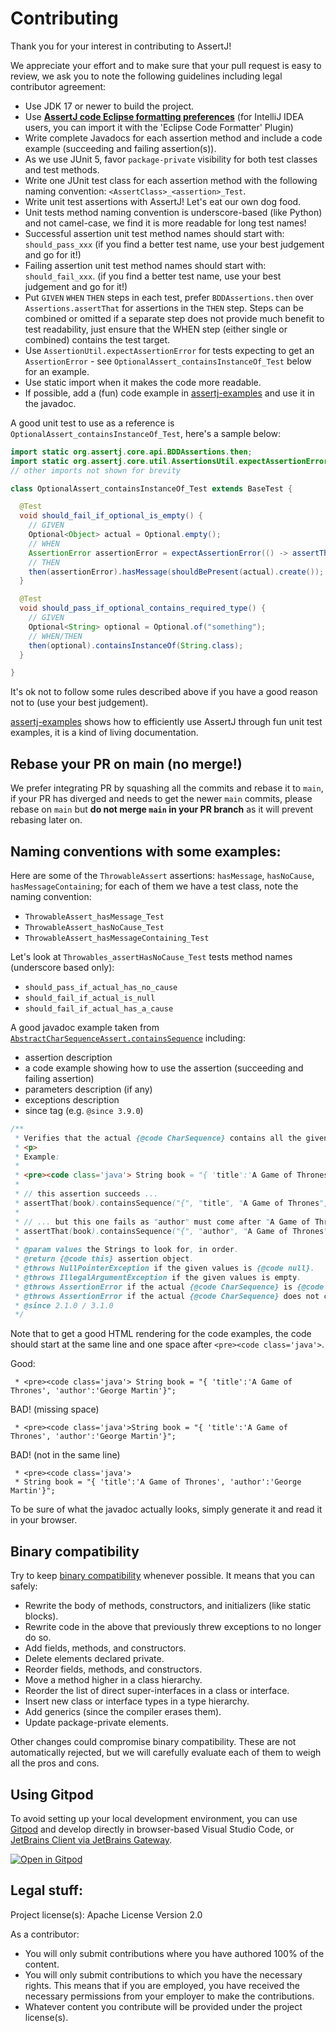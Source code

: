 Contributing
============

Thank you for your interest in contributing to AssertJ!

We appreciate your effort and to make sure that your pull request is easy to review, we ask you to note the following guidelines including legal contributor agreement:

* Use JDK 17 or newer to build the project.
* Use **[AssertJ code Eclipse formatting preferences](src/ide-support/assertj-eclipse-formatter.xml)** (for IntelliJ IDEA users, you can import it with the 'Eclipse Code Formatter' Plugin)
* Write complete Javadocs for each assertion method and include a code example (succeeding and failing assertion(s)).
* As we use JUnit 5, favor `package-private` visibility for both test classes and test methods.
* Write one JUnit test class for each assertion method with the following naming convention: `<AssertClass>_<assertion>_Test`.
* Write unit test assertions with AssertJ! Let's eat our own dog food.
* Unit tests method naming convention is underscore-based (like Python) and not camel-case, we find it is more readable for long test names!
* Successful assertion unit test method names should start with: `should_pass_xxx` (if you find a better test name, use your best judgement and go for it!)
* Failing assertion unit test method names should start with: `should_fail_xxx`. (if you find a better test name, use your best judgement and go for it!)
* Put `GIVEN` `WHEN` `THEN` steps in each test, prefer `BDDAssertions.then` over `Assertions.assertThat` for assertions in the `THEN` step. Steps can be combined or omitted if a separate step does not provide much benefit to test readability, just ensure that the WHEN step (either single or combined) contains the test target.
* Use `AssertionUtil.expectAssertionError` for tests expecting to get an `AssertionError` - see `OptionalAssert_containsInstanceOf_Test` below for an example.
* Use static import when it makes the code more readable.
* If possible, add a (fun) code example in [assertj-examples](https://github.com/assertj/assertj-examples) and use it in the javadoc.

A good unit test to use as a reference is `OptionalAssert_containsInstanceOf_Test`, here's a sample below:

```java
import static org.assertj.core.api.BDDAssertions.then;
import static org.assertj.core.util.AssertionsUtil.expectAssertionError;
// other imports not shown for brevity

class OptionalAssert_containsInstanceOf_Test extends BaseTest {

  @Test
  void should_fail_if_optional_is_empty() {
    // GIVEN
    Optional<Object> actual = Optional.empty();
    // WHEN
    AssertionError assertionError = expectAssertionError(() -> assertThat(actual).containsInstanceOf(Object.class));
    // THEN
    then(assertionError).hasMessage(shouldBePresent(actual).create());
  }

  @Test
  void should_pass_if_optional_contains_required_type() {
    // GIVEN
    Optional<String> optional = Optional.of("something");
    // WHEN/THEN
    then(optional).containsInstanceOf(String.class);
  }

}
```

It's ok not to follow some rules described above if you have a good reason not to (use your best judgement).

[assertj-examples](https://github.com/assertj/assertj-examples) shows how to efficiently use AssertJ through fun unit test examples, it is a kind of living documentation.

## Rebase your PR on main (no merge!)

We prefer integrating PR by squashing all the commits and rebase it to `main`, if your PR has diverged and needs to get the newer `main` commits, please rebase on `main` but **do not merge `main` in your PR branch** as it will prevent rebasing later on.

## Naming conventions with some examples:

Here are some of the `ThrowableAssert` assertions: `hasMessage`, `hasNoCause`, `hasMessageContaining`; for each of them we have a test class, note the naming convention:
* `ThrowableAssert_hasMessage_Test`
* `ThrowableAssert_hasNoCause_Test`
* `ThrowableAssert_hasMessageContaining_Test`

Let's look at `Throwables_assertHasNoCause_Test` tests method names (underscore based only):
* `should_pass_if_actual_has_no_cause`
* `should_fail_if_actual_is_null`
* `should_fail_if_actual_has_a_cause`

A good javadoc example taken from [`AbstractCharSequenceAssert.containsSequence`](src/main/java/org/assertj/core/api/AbstractCharSequenceAssert.java) including:
* assertion description
* a code example showing how to use the assertion (succeeding and failing assertion)
* parameters description (if any)
* exceptions description
* since tag (e.g. `@since 3.9.0`)

```java
/**
 * Verifies that the actual {@code CharSequence} contains all the given strings <b>in the given order</b>.
 * <p>
 * Example:
 *
 * <pre><code class='java'> String book = "{ 'title':'A Game of Thrones', 'author':'George Martin'}";
 *
 * // this assertion succeeds ...
 * assertThat(book).containsSequence("{", "title", "A Game of Thrones", "}");
 *
 * // ... but this one fails as "author" must come after "A Game of Thrones"
 * assertThat(book).containsSequence("{", "author", "A Game of Thrones", "}"); </code></pre>
 *
 * @param values the Strings to look for, in order.
 * @return {@code this} assertion object.
 * @throws NullPointerException if the given values is {@code null}.
 * @throws IllegalArgumentException if the given values is empty.
 * @throws AssertionError if the actual {@code CharSequence} is {@code null}.
 * @throws AssertionError if the actual {@code CharSequence} does not contain all the given strings <b>in the given order</b>.
 * @since 2.1.0 / 3.1.0
 */
```

Note that to get a good HTML rendering for the code examples, the code should start at the same line and one space after `<pre><code class='java'>`.

Good:
```text
 * <pre><code class='java'> String book = "{ 'title':'A Game of Thrones', 'author':'George Martin'}";
```

BAD! (missing space)
```text
 * <pre><code class='java'>String book = "{ 'title':'A Game of Thrones', 'author':'George Martin'}";
```

BAD! (not in the same line)
```text
 * <pre><code class='java'>
 * String book = "{ 'title':'A Game of Thrones', 'author':'George Martin'}";
```

To be sure of what the javadoc actually looks, simply generate it and read it in your browser.

## Binary compatibility

Try to keep [binary compatibility](https://docs.oracle.com/javase/specs/jls/se8/html/jls-13.html) whenever possible. It means that you can safely:
* Rewrite the body of methods, constructors, and initializers (like static blocks).
* Rewrite code in the above that previously threw exceptions to no longer do so.
* Add fields, methods, and constructors.
* Delete elements declared private.
* Reorder fields, methods, and constructors.
* Move a method higher in a class hierarchy.
* Reorder the list of direct super-interfaces in a class or interface.
* Insert new class or interface types in a type hierarchy.
* Add generics (since the compiler erases them).
* Update package-private elements.

Other changes could compromise binary compatibility.
These are not automatically rejected, but we will carefully evaluate each of them to weigh all the pros and cons.

## Using Gitpod

To avoid setting up your local development environment, you can use [Gitpod](https://www.gitpod.io/) and develop directly in browser-based Visual Studio Code, or [JetBrains Client via JetBrains Gateway](https://www.gitpod.io/docs/ides-and-editors/jetbrains-gateway).

[![Open in Gitpod](https://gitpod.io/button/open-in-gitpod.svg)](https://gitpod.io/from-referrer/)

## Legal stuff:

Project license(s): Apache License Version 2.0

As a contributor:
* You will only submit contributions where you have authored 100% of the content.
* You will only submit contributions to which you have the necessary rights. This means that if you are employed, you have received the necessary permissions from your employer to make the contributions.
* Whatever content you contribute will be provided under the project license(s).
